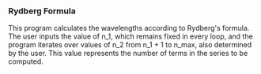 ### Rydberg Formula
This program calculates the wavelengths according to Rydberg's formula. The user inputs the value of n_1, which remains fixed in every loop, and the program iterates over values of n_2 from n_1 + 1 to n_max, also determined by the user. This value represents the number of terms in the series to be computed.
